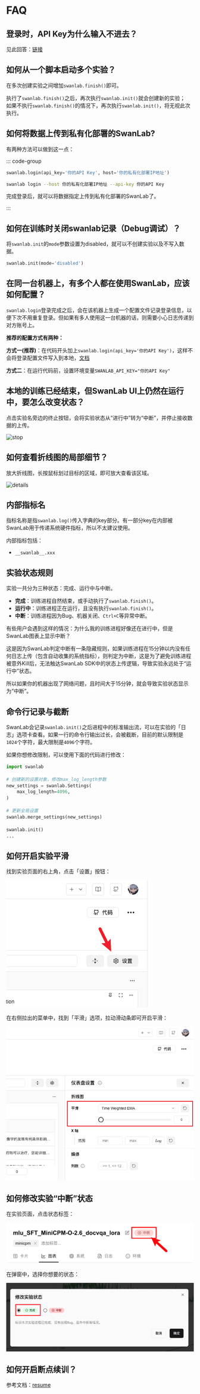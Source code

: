 # FAQ

## 登录时，API Key为什么输入不进去？

见此回答：[链接](https://www.zhihu.com/question/720308649/answer/25076837539)


## 如何从一个脚本启动多个实验？

在多次创建实验之间增加`swanlab.finish()`即可。

执行了`swanlab.finish()`之后，再次执行`swanlab.init()`就会创建新的实验；  
如果不执行`swanlab.finish()`的情况下，再次执行`swanlab.init()`，将无视此次执行。

## 如何将数据上传到私有化部署的SwanLab?

有两种方法可以做到这一点：

::: code-group

```python [方法一]
swanlab.login(api_key='你的API Key', host='你的私有化部署IP地址')
```

```bash [方法二]
swanlab login --host 你的私有化部署IP地址 --api-key 你的API Key
```

完成登录后，就可以将数据指定上传到私有化部署的SwanLab了。

:::



## 如何在训练时关闭swanlab记录（Debug调试）？

将`swanlab.init`的`mode`参数设置为disabled，就可以不创建实验以及不写入数据。

```python
swanlab.init(mode='disabled')
```

## 在同一台机器上，有多个人都在使用SwanLab，应该如何配置？

`swanlab.login`登录完成之后，会在该机器上生成一个配置文件记录登录信息，以便下次不用重复登录。但如果有多人使用这一台机器的话，则需要小心日志传递到对方账号上。

**推荐的配置方式有两种：**

**方式一(推荐)**：在代码开头加上`swanlab.login(api_key='你的API Key')`，这样不会将登录配置文件写入到本地，[文档](/api/py-login)

**方式二**：在运行代码前，设置环境变量`SWANLAB_API_KEY="你的API Key"`


## 本地的训练已经结束，但SwanLab UI上仍然在运行中，要怎么改变状态？

点击实验名旁边的终止按钮，会将实验状态从“进行中”转为“中断”，并停止接收数据的上传。

![stop](/assets/stop.png)


## 如何查看折线图的局部细节？

放大折线图，长按鼠标划过目标的区域，即可放大查看该区域。

![details](/assets/faq-chart-details.png)


## 内部指标名

指标名称是指`swanlab.log()`传入字典的key部分。有一部分key在内部被SwanLab用于传递系统硬件指标，所以不太建议使用。

内部指标包括：

- `__swanlab__.xxx`

## 实验状态规则

实验一共分为三种状态：完成、运行中与中断。

- **完成**：训练进程自然结束，或手动执行了`swanlab.finish()`。
- **运行中**：训练进程正在运行，且没有执行`swanlab.finish()`。
- **中断**：训练进程因为Bug、机器关闭、`Ctrl+C`等异常中断。

有些用户会遇到这样的情况：为什么我的训练进程好像还在进行中，但是SwanLab图表上显示中断？

这是因为SwanLab判定中断有一条隐藏规则，如果训练进程在15分钟以内没有任何日志上传（包含自动收集的系统指标），则判定为中断，这是为了避免训练进程被意外Kill后，无法触达SwanLab SDK中的状态上传逻辑，导致实验永远处于“运行中”状态。

所以如果你的机器出现了网络问题，且时间大于15分钟，就会导致实验状态显示为“中断”。

## 命令行记录与截断

SwanLab会记录`swanlab.init()`之后进程中的标准输出流，可以在实验的「日志」选项卡查看。如果一行的命令行输出过长，会被截断，目前的默认限制是`1024`个字符，最大限制是`4096`个字符。

如果你想修改限制，可以使用下面的代码进行修改：

```python
import swanlab

# 创建新的设置对象，修改max_log_length参数
new_settings = swanlab.Settings(
    max_log_length=4096,
)

# 更新全局设置
swanlab.merge_settings(new_settings)

swanlab.init()
...
```

## 如何开启实验平滑

找到实验页面的右上角，点击「设置」按钮：

![](./faq/smooth_setting.png)

在右侧拉出的菜单中，找到「平滑」选项，拉动滑动条即可开启平滑：

![](./faq/smooth_button.png)


## 如何修改实验“中断”状态

在实验页面，点击状态标签：

![](./faq/exp_header_crash.png)

在弹窗中，选择你想要的状态：

![](./faq/exp_windows_finish.png)

## 如何开启断点续训？

参考文档：[resume](/guide_cloud/experiment_track/resume-experiment.md)